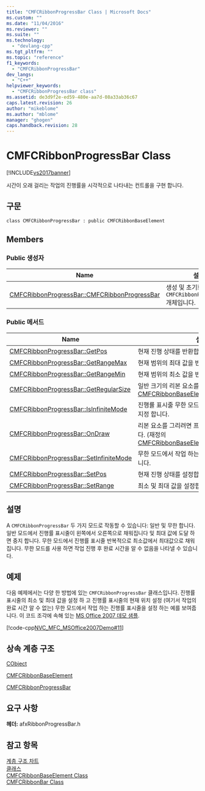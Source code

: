 ```yaml
---
title: "CMFCRibbonProgressBar Class | Microsoft Docs"
ms.custom: ""
ms.date: "11/04/2016"
ms.reviewer: ""
ms.suite: ""
ms.technology: 
  - "devlang-cpp"
ms.tgt_pltfrm: ""
ms.topic: "reference"
f1_keywords: 
  - "CMFCRibbonProgressBar"
dev_langs: 
  - "C++"
helpviewer_keywords: 
  - "CMFCRibbonProgressBar class"
ms.assetid: de3d9f2e-ed59-480e-aa7d-08a33ab36c67
caps.latest.revision: 26
author: "mikeblome"
ms.author: "mblome"
manager: "ghogen"
caps.handback.revision: 28
---
```

# CMFCRibbonProgressBar Class
[!INCLUDE[vs2017banner](../../assembler/inline/includes/vs2017banner.md)]

시간이 오래 걸리는 작업의 진행률을 시각적으로 나타내는 컨트롤을 구현 합니다.  
  
## 구문  
  
```  
class CMFCRibbonProgressBar : public CMFCRibbonBaseElement  
```  
  
## Members  
  
### Public 생성자  
  
|Name|설명|  
|----------|--------|  
|[CMFCRibbonProgressBar::CMFCRibbonProgressBar](../Topic/CMFCRibbonProgressBar::CMFCRibbonProgressBar.md)|생성 및 초기화는 `CMFCRibbonProgressBar` 개체입니다.|  
  
### Public 메서드  
  
|Name|설명|  
|----------|--------|  
|[CMFCRibbonProgressBar::GetPos](../Topic/CMFCRibbonProgressBar::GetPos.md)|현재 진행 상태를 반환합니다.|  
|[CMFCRibbonProgressBar::GetRangeMax](../Topic/CMFCRibbonProgressBar::GetRangeMax.md)|현재 범위의 최대 값을 반환합니다.|  
|[CMFCRibbonProgressBar::GetRangeMin](../Topic/CMFCRibbonProgressBar::GetRangeMin.md)|현재 범위의 최소 값을 반환합니다.|  
|[CMFCRibbonProgressBar::GetRegularSize](../Topic/CMFCRibbonProgressBar::GetRegularSize.md)|일반 크기의 리본 요소를 반환합니다.  \(재정의 [CMFCRibbonBaseElement::GetRegularSize](../Topic/CMFCRibbonBaseElement::GetRegularSize.md).\)|  
|[CMFCRibbonProgressBar::IsInfiniteMode](../Topic/CMFCRibbonProgressBar::IsInfiniteMode.md)|진행률 표시줄 무한 모드에서 작동 중인지 여부를 지정 합니다.|  
|[CMFCRibbonProgressBar::OnDraw](../Topic/CMFCRibbonProgressBar::OnDraw.md)|리본 요소를 그리려면 프레임 워크에서 호출 됩니다.  \(재정의 [CMFCRibbonBaseElement::OnDraw](../Topic/CMFCRibbonBaseElement::OnDraw.md).\)|  
|[CMFCRibbonProgressBar::SetInfiniteMode](../Topic/CMFCRibbonProgressBar::SetInfiniteMode.md)|무한 모드에서 작업 하는 진행률 표시줄을 설정 합니다.|  
|[CMFCRibbonProgressBar::SetPos](../Topic/CMFCRibbonProgressBar::SetPos.md)|현재 진행 상태를 설정합니다.|  
|[CMFCRibbonProgressBar::SetRange](../Topic/CMFCRibbonProgressBar::SetRange.md)|최소 및 최대 값을 설정합니다.|  
  
## 설명  
 A `CMFCRibbonProgressBar` 두 가지 모드로 작동할 수 있습니다: 일반 및 무한 합니다.  일반 모드에서 진행률 표시줄이 왼쪽에서 오른쪽으로 채워집니다 및 최대 값에 도달 하면 중지 합니다.  무한 모드에서 진행률 표시줄 반복적으로 최소값에서 최대값으로 채워집니다.  무한 모드를 사용 하면 작업 진행 후 완료 시간을 알 수 없음을 나타낼 수 있습니다.  
  
## 예제  
 다음 예제에서는 다양 한 방법에 있는 `CMFCRibbonProgressBar` 클래스입니다.  진행률 표시줄의 최소 및 최대 값을 설정 하 고 진행률 표시줄의 현재 위치 설정 \(여기서 작업의 완료 시간 알 수 없는\) 무한 모드에서 작업 하는 진행률 표시줄을 설정 하는 예를 보여줍니다.  이 코드 조각에 속해 있는  [MS Office 2007 데모 샘플](../../top/visual-cpp-samples.md).  
  
 [!code-cpp[NVC_MFC_MSOffice2007Demo#11](../../mfc/reference/codesnippet/CPP/cmfcribbonprogressbar-class_1.cpp)]  
  
## 상속 계층 구조  
 [CObject](../../mfc/reference/cobject-class.md)  
  
 [CMFCRibbonBaseElement](../../mfc/reference/cmfcribbonbaseelement-class.md)  
  
 [CMFCRibbonProgressBar](../../mfc/reference/cmfcribbonprogressbar-class.md)  
  
## 요구 사항  
 **헤더:** afxRibbonProgressBar.h  
  
## 참고 항목  
 [계층 구조 차트](../../mfc/hierarchy-chart.md)   
 [클래스](../../mfc/reference/mfc-classes.md)   
 [CMFCRibbonBaseElement Class](../../mfc/reference/cmfcribbonbaseelement-class.md)   
 [CMFCRibbonBar Class](../../mfc/reference/cmfcribbonbar-class.md)